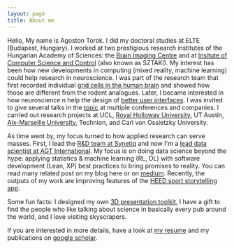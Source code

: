 ```yaml
---
layout: page
title: About me
---
```



Hello, My name is Agoston Torok. I did my doctoral studies at ELTE (Budapest, Hungary). I worked at two prestigious research institutes of the Hungarian Academy of Sciences: the [Brain Imaging Centre](http://www.ttk.mta.hu/telefonkonyv/torok-agoston/) and at [Insitute of Computer Science and Control](https://www.sztaki.hu/en/agoston-zsolt-torok) (also known as SZTAKI). My interest has been how new developments in computing (mixed reality, machine learning) could help research in neuroscience. I was part of the research team that first recorded individual [grid cells in the human brain](https://www.pnas.org/content/pnas/114/17/E3516.full.pdf) and showed how those are different from the rodent analogues. Later, I became interested in how neuroscience n help the design of [better user interfaces](https://github.com/agostontorok/slides-of-loci). I was invited to give several talks in the [topic](https://agostontorok.github.io/public/files/CogInfoCom_2016_paper_80.pdf) at multiple conferences and companies. I carried out research projects at UCL, [Royal Holloway University](https://vemerhul1.wixsite.com/vemerhul/people), UT Austin, [Aix-Marseille University](http://crvm.ism.univ-amu.fr/actualites_realite_virtuelle_3.html), Technion, and Carl von Ossietzky University. 

As time went by, my focus turned to how applied research can serve masses. First, I lead the [R&D team at Synetiq](https://www.youtube.com/watch?v=3Nl8Y2y2jgk) and now I'm a [lead data scientist at AGT International](https://www.youtube.com/watch?v=vataVq9gY_o&t=190s). My focus is on doing data science beyond the hype: applying statistics & machine learning (RL, DL) with software development (Lean, XP) best practices to bring promises to reality. You can read many related post on my blog here or on [medium](https://medium.com/@torokagoston). Recently, the outputs of my work are improving features of the [HEED sport storytelling app](https://heedlive.com/).

Some fun facts: I designed my own [3D presentation toolkit](https://github.com/agostontorok/slides-of-loci), I have a gift to find the people who like talking about science in basically every pub around the world, and I love visiting skyscrapers.

If you are interested in more details, have a look at [my resume](/about/agostontorok_cv_eng_co.pdf) and my publications on [google scholar](https://scholar.google.hu/citations?user=bhZeGh4AAAAJ&hl=hu).

